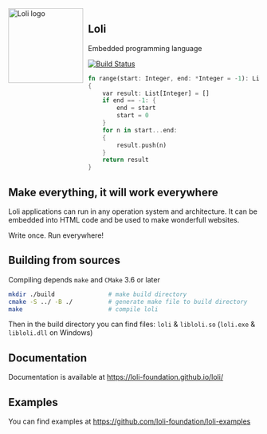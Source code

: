 <img height="150" align="left" style="float: left; margin: 0 10px 0 0;" alt="Loli logo" src="https://raw.githubusercontent.com/loli-foundation/loli/master/loli.png">

## Loli
Embedded programming language 

[![Build Status](https://travis-ci.org/loli-foundation/loli.svg?branch=master)](https://travis-ci.org/loli-foundation/loli)

```rust
fn range(start: Integer, end: *Integer = -1): List[Integer]
{
    var result: List[Integer] = []
    if end == -1: {
        end = start
        start = 0
    }
    for n in start...end:
    {
        result.push(n)
    }
    return result
}
```

## Make everything, it will work everywhere
Loli applications can run in any operation system and architecture. It can be embedded into HTML code and be used to make wonderfull websites. 

Write once. Run everywhere!

## Building from sources

Compiling depends ``make`` and ``CMake`` 3.6 or later

```bash
mkdir ./build               # make build directory
cmake -S ../ -B ./          # generate make file to build directory
make                        # compile loli
```

Then in the build directory you can find files: ``loli`` & ``libloli.so`` (``loli.exe`` & ``libloli.dll`` on Windows)

## Documentation
Documentation is available at https://loli-foundation.github.io/loli/

## Examples

You can find examples at <https://github.com/loli-foundation/loli-examples>
